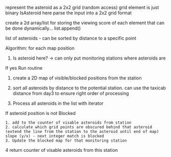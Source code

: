 represent the asteroid as a 2x2 grid (random access)
grid element is just binary IsAsteroid here
parse the input into a 2x2 grid format

create a 2d array/list for storing the viewing score of each element
    that can be done dynamically... list.append()

list of asteroids - can be sorted by distance to a specific point

Algorithm:
for each map position
1. Is asteroid here? -> can only put monitoring stations where asteroids are

If yes
Run routine
1. create a 2D map of visible/blocked positions from the station

2. sort all asteroids by distance to the potential station. 
can use the taxicab distance from day3 to ensure right order of processing

3. Process all asteroids in the list with iterator

If asteroid position is not Blocked

    1. add to the counter of visable asteroids from station
    2. calculate which grid points are obscured behind that asteroid
    (extend the line from the station to the asteroid until end of map)
    slope (y/x) - next integer match is blocked
    3. Update the blocked map for that monitoring station 
    
4  return counter of visable asteroids from this station
   
